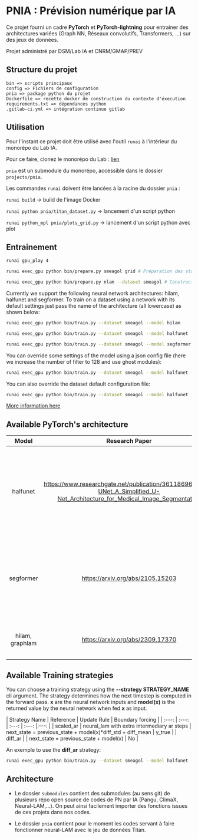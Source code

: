 # PNIA : Prévision numérique par IA

Ce projet fourni un cadre **PyTorch** et **PyTorch-lightning** pour entrainer des architectures variées (Graph NN, Réseaux convolutifs, Transformers, ...) sur des jeux de données.

Projet administré par DSM/Lab IA et CNRM/GMAP/PREV

## Structure du projet

```
bin => scripts principaux
config => Fichiers de configuration
pnia => package python du projet
Dockerfile => recette docker de construction du contexte d'éxecution
requirements.txt => dépendances python
.gitlab-ci.yml => intégration continue gitlab
```

## Utilisation

Pour l'instant ce projet doit être utilisé avec l'outil `runai` à l'intérieur du monorépo du Lab IA.

Pour ce faire, clonez le monorépo du Lab : [lien](https://git.meteo.fr/dsm-labia/monorepo4ai)

`pnia` est un submodule du monorépo, accessible dans le dossier `projects/pnia`.

Les commandes `runai` doivent être lancées à la racine du dossier `pnia` :

```runai build```  -> build de l'image Docker

```runai python pnia/titan_dataset.py``` -> lancement d'un script python

```runai python_mpl pnia/plots_grid.py``` -> lancement d'un script python avec plot

## Entrainement

```bash
runai gpu_play 4

runai exec_gpu python bin/prepare.py smeagol grid # Préparation des statics smeagol

runai exec_gpu python bin/prepare.py nlam --dataset smeagol # Construction des pré-requis pour les graphes
```

Currently we support the following neural network architectures: hilam, halfunet and segformer. 
To train on a dataset using a network with its default settings just pass the name of the architecture
(all lowercase) as shown below:

```bash
runai exec_gpu python bin/train.py --dataset smeagol --model hilam

runai exec_gpu python bin/train.py --dataset smeagol --model halfunet

runai exec_gpu python bin/train.py --dataset smeagol --model segformer
```

You can override some settings of the model using a json config file (here we increase the number of filter to 128 and use ghost modules):

```bash
runai exec_gpu python bin/train.py --dataset smeagol --model halfunet --model_conf config/halfunet128_ghost.json
```

You can also override the dataset default configuration file:

```bash
runai exec_gpu python bin/train.py --dataset smeagol --model halfunet --dataset_conf config/smeagol.json
```

[More information here](./bin/Readme.md)

## Available PyTorch's architecture

| Model  | Research Paper  | Input Shape    | Notes  | Maintainer(s) |
| :---:   | :---: | :---: | :---: | :---: |
| halfunet | https://www.researchgate.net/publication/361186968_Half-UNet_A_Simplified_U-Net_Architecture_for_Medical_Image_Segmentation | (Batch, Height, Width, features)   | In prod/oper on espresso v2 with 128 filters and standard conv blocks instead of ghost |  Frank Guibert |
| segformer | https://arxiv.org/abs/2105.15203   | (Batch, Height, Width, features) | on par with u-net like on deepsyg, added an upsampling stage. Adapted from [Lucidrains' github](https://github.com/lucidrains/segformer-pytorch) |  Frank Guibert |
| hilam, graphlam | https://arxiv.org/abs/2309.17370  | (Batch, graph_node_id, features)   | Imported and adapted from [Joel's github](https://github.com/joeloskarsson/neural-lam) |  Vincent Chabot/Frank Guibert |

## Available Training strategies

You can choose a training strategy using the **--strategy STRATEGY_NAME** cli argument. The strategy determines how the next timestep is computed
in the forward pass. **x** are the neural network inputs and **model(x)** is the returned value by the neural network when fed **x** as input. 

| Strategy Name | Reference | Update Rule | Boundary forcing |
| :---:   | :---: | :---: | :---: |:---: |
| scaled_ar | neural_lam with extra intermediary ar steps | next_state = previous_state + model(x)*diff_std + diff_mean | y_true  | 
|  diff_ar | | next_state = previous_state + model(x) | No | 

An exemple to use the **diff_ar** strategy:

```bash
runai exec_gpu python bin/train.py --dataset smeagol --model halfunet --strategy diff_ar
```

## Architecture

- Le dossier `submodules` contient des submodules (au sens git) de plusieurs répo open source de codes de PN par IA (Pangu, ClimaX, Neural-LAM,...). On peut ainsi facilement importer des fonctions issues de ces projets dans nos codes.

- Le dossier `pnia` contient pour le moment les codes servant à faire fonctionner neural-LAM avec le jeu de données Titan.
